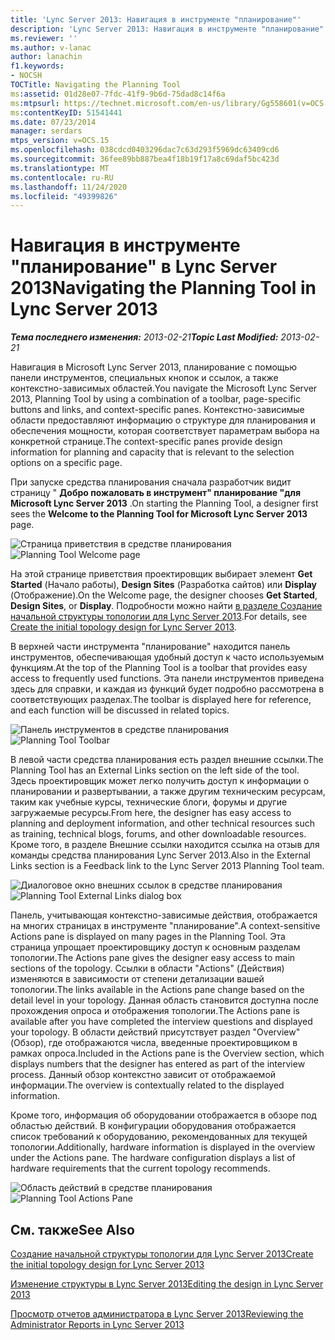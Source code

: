```yaml
---
title: 'Lync Server 2013: Навигация в инструменте "планирование"'
description: 'Lync Server 2013: Навигация в инструменте "планирование".'
ms.reviewer: ''
ms.author: v-lanac
author: lanachin
f1.keywords:
- NOCSH
TOCTitle: Navigating the Planning Tool
ms:assetid: 01d28e07-7fdc-41f9-9b6d-75dad8c14f6a
ms:mtpsurl: https://technet.microsoft.com/en-us/library/Gg558601(v=OCS.15)
ms:contentKeyID: 51541441
ms.date: 07/23/2014
manager: serdars
mtps_version: v=OCS.15
ms.openlocfilehash: 038cdcd0403296dac7c63d293f5969dc63409cd6
ms.sourcegitcommit: 36fee89bb887bea4f18b19f17a8c69daf5bc423d
ms.translationtype: MT
ms.contentlocale: ru-RU
ms.lasthandoff: 11/24/2020
ms.locfileid: "49399826"
---
```

# <a name="navigating-the-planning-tool-in-lync-server-2013"></a><span data-ttu-id="f46ca-103">Навигация в инструменте "планирование" в Lync Server 2013</span><span class="sxs-lookup"><span data-stu-id="f46ca-103">Navigating the Planning Tool in Lync Server 2013</span></span>

<div data-xmlns="http://www.w3.org/1999/xhtml">

<div class="topic" data-xmlns="http://www.w3.org/1999/xhtml" data-msxsl="urn:schemas-microsoft-com:xslt" data-cs="https://msdn.microsoft.com/">

<div data-asp="https://msdn2.microsoft.com/asp">



</div>

<div id="mainSection">

<div id="mainBody"><span data-ttu-id="f46ca-104">

<span> </span></span><span class="sxs-lookup"><span data-stu-id="f46ca-104">

<span> </span></span></span>

<span data-ttu-id="f46ca-105">_**Тема последнего изменения:** 2013-02-21_</span><span class="sxs-lookup"><span data-stu-id="f46ca-105">_**Topic Last Modified:** 2013-02-21_</span></span>

<span data-ttu-id="f46ca-106">Навигация в Microsoft Lync Server 2013, планирование с помощью панели инструментов, специальных кнопок и ссылок, а также контекстно-зависимых областей.</span><span class="sxs-lookup"><span data-stu-id="f46ca-106">You navigate the Microsoft Lync Server 2013, Planning Tool by using a combination of a toolbar, page-specific buttons and links, and context-specific panes.</span></span> <span data-ttu-id="f46ca-107">Контекстно-зависимые области предоставляют информацию о структуре для планирования и обеспечения мощности, которая соответствует параметрам выбора на конкретной странице.</span><span class="sxs-lookup"><span data-stu-id="f46ca-107">The context-specific panes provide design information for planning and capacity that is relevant to the selection options on a specific page.</span></span>

<span data-ttu-id="f46ca-108">При запуске средства планирования сначала разработчик видит страницу " **Добро пожаловать в инструмент" планирование "для Microsoft Lync Server 2013** .</span><span class="sxs-lookup"><span data-stu-id="f46ca-108">On starting the Planning Tool, a designer first sees the **Welcome to the Planning Tool for Microsoft Lync Server 2013** page.</span></span>

<span data-ttu-id="f46ca-109">![Страница приветствия в средстве планирования](images/Gg558601.ff5b72e6-bcf0-49e9-8784-3636fe8187c5(OCS.15).jpg "Страница приветствия в средстве планирования")</span><span class="sxs-lookup"><span data-stu-id="f46ca-109">![Planning Tool Welcome page](images/Gg558601.ff5b72e6-bcf0-49e9-8784-3636fe8187c5(OCS.15).jpg "Planning Tool Welcome page")</span></span>

<span data-ttu-id="f46ca-110">На этой странице приветствия проектировщик выбирает элемент **Get Started** (Начало работы), **Design Sites** (Разработка сайтов) или **Display** (Отображение).</span><span class="sxs-lookup"><span data-stu-id="f46ca-110">On the Welcome page, the designer chooses **Get Started**, **Design Sites**, or **Display**.</span></span> <span data-ttu-id="f46ca-111">Подробности можно найти [в разделе Создание начальной структуры топологии для Lync Server 2013](lync-server-2013-create-the-initial-topology-design.md).</span><span class="sxs-lookup"><span data-stu-id="f46ca-111">For details, see [Create the initial topology design for Lync Server 2013](lync-server-2013-create-the-initial-topology-design.md).</span></span>

<span data-ttu-id="f46ca-112">В верхней части инструмента "планирование" находится панель инструментов, обеспечивающая удобный доступ к часто используемым функциям.</span><span class="sxs-lookup"><span data-stu-id="f46ca-112">At the top of the Planning Tool is a toolbar that provides easy access to frequently used functions.</span></span> <span data-ttu-id="f46ca-113">Эта панели инструментов приведена здесь для справки, и каждая из функций будет подробно рассмотрена в соответствующих разделах.</span><span class="sxs-lookup"><span data-stu-id="f46ca-113">The toolbar is displayed here for reference, and each function will be discussed in related topics.</span></span>

<span data-ttu-id="f46ca-114">![Панель инструментов в средстве планирования](images/Gg558601.a008ddd1-b73d-4406-9d4b-df68bed9906e(OCS.15).jpg "Панель инструментов в средстве планирования")</span><span class="sxs-lookup"><span data-stu-id="f46ca-114">![Planning Tool Toolbar](images/Gg558601.a008ddd1-b73d-4406-9d4b-df68bed9906e(OCS.15).jpg "Planning Tool Toolbar")</span></span>

<span data-ttu-id="f46ca-115">В левой части средства планирования есть раздел внешние ссылки.</span><span class="sxs-lookup"><span data-stu-id="f46ca-115">The Planning Tool has an External Links section on the left side of the tool.</span></span> <span data-ttu-id="f46ca-116">Здесь проектировщик может легко получить доступ к информации о планировании и развертывании, а также другим техническим ресурсам, таким как учебные курсы, технические блоги, форумы и другие загружаемые ресурсы.</span><span class="sxs-lookup"><span data-stu-id="f46ca-116">From here, the designer has easy access to planning and deployment information, and other technical resources such as training, technical blogs, forums, and other downloadable resources.</span></span> <span data-ttu-id="f46ca-117">Кроме того, в разделе Внешние ссылки находится ссылка на отзыв для команды средства планирования Lync Server 2013.</span><span class="sxs-lookup"><span data-stu-id="f46ca-117">Also in the External Links section is a Feedback link to the Lync Server 2013 Planning Tool team.</span></span>

<span data-ttu-id="f46ca-118">![Диалоговое окно внешних ссылок в средстве планирования](images/Gg558601.76959057-8eb2-4158-b1b3-585cca80be7e(OCS.15).jpg "Диалоговое окно внешних ссылок в средстве планирования")</span><span class="sxs-lookup"><span data-stu-id="f46ca-118">![Planning Tool External Links dialog box](images/Gg558601.76959057-8eb2-4158-b1b3-585cca80be7e(OCS.15).jpg "Planning Tool External Links dialog box")</span></span>

<span data-ttu-id="f46ca-119">Панель, учитывающая контекстно-зависимые действия, отображается на многих страницах в инструменте "планирование".</span><span class="sxs-lookup"><span data-stu-id="f46ca-119">A context-sensitive Actions pane is displayed on many pages in the Planning Tool.</span></span> <span data-ttu-id="f46ca-120">Эта страница упрощает проектировщику доступ к основным разделам топологии.</span><span class="sxs-lookup"><span data-stu-id="f46ca-120">The Actions pane gives the designer easy access to main sections of the topology.</span></span> <span data-ttu-id="f46ca-121">Ссылки в области "Actions" (Действия) изменяются в зависимости от степени детализации вашей топологии.</span><span class="sxs-lookup"><span data-stu-id="f46ca-121">The links available in the Actions pane change based on the detail level in your topology.</span></span> <span data-ttu-id="f46ca-122">Данная область становится доступна после прохождения опроса и отображения топологии.</span><span class="sxs-lookup"><span data-stu-id="f46ca-122">The Actions pane is available after you have completed the interview questions and displayed your topology.</span></span> <span data-ttu-id="f46ca-123">В области действий присутствует раздел "Overview" (Обзор), где отображаются числа, введенные проектировщиком в рамках опроса.</span><span class="sxs-lookup"><span data-stu-id="f46ca-123">Included in the Actions pane is the Overview section, which displays numbers that the designer has entered as part of the interview process.</span></span> <span data-ttu-id="f46ca-124">Данный обзор контекстно зависит от отображаемой информации.</span><span class="sxs-lookup"><span data-stu-id="f46ca-124">The overview is contextually related to the displayed information.</span></span>

<span data-ttu-id="f46ca-p106">Кроме того, информация об оборудовании отображается в обзоре под областью действий. В конфигурации оборудования отображается список требований к оборудованию, рекомендованных для текущей топологии.</span><span class="sxs-lookup"><span data-stu-id="f46ca-p106">Additionally, hardware information is displayed in the overview under the Actions pane. The hardware configuration displays a list of hardware requirements that the current topology recommends.</span></span>

<span data-ttu-id="f46ca-127">![Область действий в средстве планирования](images/Gg558601.9679d8fd-4de8-4a5a-bfcf-699da9aa7283(OCS.15).jpg "Область действий в средстве планирования")</span><span class="sxs-lookup"><span data-stu-id="f46ca-127">![Planning Tool Actions Pane](images/Gg558601.9679d8fd-4de8-4a5a-bfcf-699da9aa7283(OCS.15).jpg "Planning Tool Actions Pane")</span></span>

<div>

## <a name="see-also"></a><span data-ttu-id="f46ca-128">См. также</span><span class="sxs-lookup"><span data-stu-id="f46ca-128">See Also</span></span>


[<span data-ttu-id="f46ca-129">Создание начальной структуры топологии для Lync Server 2013</span><span class="sxs-lookup"><span data-stu-id="f46ca-129">Create the initial topology design for Lync Server 2013</span></span>](lync-server-2013-create-the-initial-topology-design.md)  


[<span data-ttu-id="f46ca-130">Изменение структуры в Lync Server 2013</span><span class="sxs-lookup"><span data-stu-id="f46ca-130">Editing the design in Lync Server 2013</span></span>](lync-server-2013-editing-the-design.md)  


[<span data-ttu-id="f46ca-131">Просмотр отчетов администратора в Lync Server 2013</span><span class="sxs-lookup"><span data-stu-id="f46ca-131">Reviewing the Administrator Reports in Lync Server 2013</span></span>](lync-server-2013-reviewing-the-administrator-reports.md)  
  

<span data-ttu-id="f46ca-132"></div>

</div>

<span> </span>

</div>

</div>

</span><span class="sxs-lookup"><span data-stu-id="f46ca-132"></div>

</div>

<span> </span>

</div>

</div>

</span></span></div>

